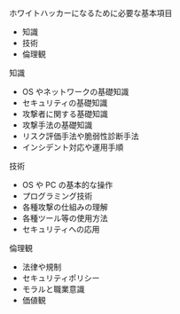 ホワイトハッカーになるために必要な基本項目

- 知識
- 技術
- 倫理観

知識

- OS やネットワークの基礎知識
- セキュリティの基礎知識
- 攻撃者に関する基礎知識
- 攻撃手法の基礎知識
- リスク評価手法や脆弱性診断手法
- インシデント対応や運用手順

技術

- OS や PC の基本的な操作
- プログラミング技術
- 各種攻撃の仕組みの理解
- 各種ツール等の使用方法
- セキュリティへの応用

倫理観

- 法律や規制
- セキュリティポリシー
- モラルと職業意識
- 価値観
